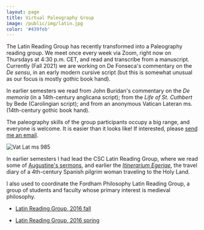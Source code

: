 ```yaml
---
layout: page
title: Virtual Paleography Group
image: /public/img/latin.jpg
color: '#439feb'
---
```


The Latin Reading Group has recently transformed into a Paleography reading group. We meet once every week via Zoom, right now on Thursdays at 4:30 p.m. CET, and read and transcribe from a manuscript. Currently (Fall 2021) we are working on De Fonseca's commentary on the *De sensu*, in an early modern cursive script (but this is somewhat unusual as our focus is mostly gothic book hand).

In earlier semesters we read from John Buridan's commentary on the *De memoria* (in a 14th-century anglicana script); from the *Life of St. Cuthbert* by Bede (Carolingian script); and from an anonymous Vatican Lateran ms. (14th-century gothic book hand).

The paleography skills of the group participants occupy a big range, and everyone is welcome. It is easier than it looks like! If interested, please <a href="mailto:tothzit@gmail.com">send me an email</a>.


<img src="{{ site.baseurl }}/public/img/folio.jpg" alt="Vat Lat ms 985">


In earlier semesters I had lead the CSC Latin Reading Group, where we read some of <a href="https://www.augustinus.it/latino/commento_lsg/index2.htm" target="_blank"> Augustine's sermons</a>, and earlier the <a href="http://www.thelatinlibrary.com/egeria.html" target="_blank">*Itinerarium Egeriae*</a>, the travel diary of a 4th-century Spanish pilgrim woman traveling to the Holy Land.




I also used to coordinate the Fordham Philosophy Latin Reading Group, a group of students and faculty whose primary interest is medieval philosophy.

<ul><li> <a href="{{ site.baseurl }}/public/archive/2016-09-21-Fall_latin">Latin Reading Group, 2016 fall</a></li></ul>

<ul><li> <a href="{{ site.baseurl }}/public/archive/2016-01-10-Spring-schedule">Latin Reading Group, 2016 spring</a></li></ul>
